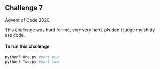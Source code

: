 ## Challenge 7
Advent of Code 2020

This challenge was hard for me, very very hard.
pls don't judge my shitty ass code.


#### To run this challenge

```sh
python3 One.py #part one
python3 Two.py #part two
```